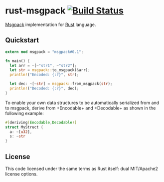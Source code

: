# rust-msgpack [![Build Status][travis-image]][travis-link]

[travis-image]: https://travis-ci.org/mneumann/rust-msgpack.png?branch=master
[travis-link]: https://travis-ci.org/mneumann/rust-msgpack

[Msgpack][msgpack-home] implementation for [Rust][rust-home] language.

[msgpack-home]: http://www.msgpack.org
[rust-home]: http://www.rust-lang.org

## Quickstart

```rust
extern mod msgpack = "msgpack#0.1";

fn main() {
  let arr = ~[~"str1", ~"str2"];
  let str = msgpack::to_msgpack(&arr);
  println!("Encoded: {:?}", str);

  let dec: ~[~str] = msgpack::from_msgpack(str);
  println!("Decoded: {:?}", dec);
}
```

To enable your own data structures to be automatically serialized from and to
msgpack, derive from +Encodable+ and +Decodable+ as shown in the following
example:

```rust
#[deriving(Encodable,Decodable)]
struct MyStruct {
  a: ~[u32],
  s: ~str
}
```

## License

This code licensed under the same terms as Rust itself: dual MIT/Apache2 license options.
